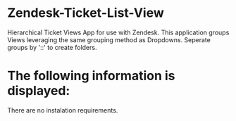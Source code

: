 # Zendesk-Ticket-List-View
Hierarchical Ticket Views App for use with Zendesk.
This application groups Views leveraging the same grouping method as Dropdowns. Seperate groups by '::' to create folders.

# The following information is displayed:

There are no instalation requirements. 
